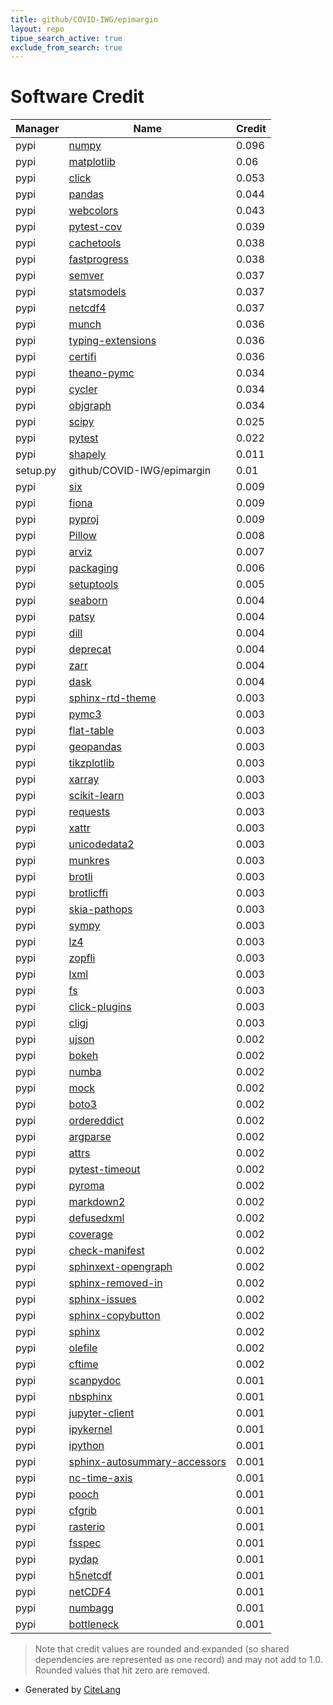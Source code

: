 ```yaml
---
title: github/COVID-IWG/epimargin
layout: repo
tipue_search_active: true
exclude_from_search: true
---
```

# Software Credit

|Manager|Name|Credit|
|-------|----|------|
|pypi|[numpy](https://pypi.org/project/numpy)|0.096|
|pypi|[matplotlib](https://matplotlib.org)|0.06|
|pypi|[click](https://pypi.org/project/click)|0.053|
|pypi|[pandas](https://pypi.org/project/pandas)|0.044|
|pypi|[webcolors](https://github.com/ubernostrum/webcolors)|0.043|
|pypi|[pytest-cov](https://pypi.org/project/pytest-cov)|0.039|
|pypi|[cachetools](https://github.com/tkem/cachetools/)|0.038|
|pypi|[fastprogress](https://github.com/fastai/fastprogress)|0.038|
|pypi|[semver](https://github.com/python-semver/python-semver)|0.037|
|pypi|[statsmodels](https://www.statsmodels.org/)|0.037|
|pypi|[netcdf4](http://github.com/Unidata/netcdf4-python)|0.037|
|pypi|[munch](https://github.com/Infinidat/munch)|0.036|
|pypi|[typing-extensions](https://pypi.org/project/typing-extensions)|0.036|
|pypi|[certifi](https://pypi.org/project/certifi)|0.036|
|pypi|[theano-pymc](http://deeplearning.net/software/theano/)|0.034|
|pypi|[cycler](https://github.com/matplotlib/cycler)|0.034|
|pypi|[objgraph](https://pypi.org/project/objgraph)|0.034|
|pypi|[scipy](https://pypi.org/project/scipy)|0.025|
|pypi|[pytest](https://pypi.org/project/pytest)|0.022|
|pypi|[shapely](https://github.com/shapely/shapely)|0.011|
|setup.py|github/COVID-IWG/epimargin|0.01|
|pypi|[six](https://pypi.org/project/six)|0.009|
|pypi|[fiona](http://github.com/Toblerity/Fiona)|0.009|
|pypi|[pyproj](https://github.com/pyproj4/pyproj)|0.009|
|pypi|[Pillow](https://pypi.org/project/Pillow)|0.008|
|pypi|[arviz](http://github.com/arviz-devs/arviz)|0.007|
|pypi|[packaging](https://pypi.org/project/packaging)|0.006|
|pypi|[setuptools](https://pypi.org/project/setuptools)|0.005|
|pypi|[seaborn](https://seaborn.pydata.org)|0.004|
|pypi|[patsy](https://github.com/pydata/patsy)|0.004|
|pypi|[dill](https://github.com/uqfoundation/dill)|0.004|
|pypi|[deprecat](https://pypi.org/project/deprecat)|0.004|
|pypi|[zarr](https://pypi.org/project/zarr)|0.004|
|pypi|[dask](https://pypi.org/project/dask)|0.004|
|pypi|[sphinx-rtd-theme](https://pypi.org/project/sphinx-rtd-theme)|0.003|
|pypi|[pymc3](http://github.com/pymc-devs/pymc3)|0.003|
|pypi|[flat-table](https://github.com/metinsenturk/flat_table)|0.003|
|pypi|[geopandas](http://geopandas.org)|0.003|
|pypi|[tikzplotlib](https://pypi.org/project/tikzplotlib)|0.003|
|pypi|[xarray](https://github.com/pydata/xarray)|0.003|
|pypi|[scikit-learn](http://scikit-learn.org)|0.003|
|pypi|[requests](https://pypi.org/project/requests)|0.003|
|pypi|[xattr](https://pypi.org/project/xattr)|0.003|
|pypi|[unicodedata2](https://pypi.org/project/unicodedata2)|0.003|
|pypi|[munkres](https://pypi.org/project/munkres)|0.003|
|pypi|[brotli](https://pypi.org/project/brotli)|0.003|
|pypi|[brotlicffi](https://pypi.org/project/brotlicffi)|0.003|
|pypi|[skia-pathops](https://pypi.org/project/skia-pathops)|0.003|
|pypi|[sympy](https://pypi.org/project/sympy)|0.003|
|pypi|[lz4](https://pypi.org/project/lz4)|0.003|
|pypi|[zopfli](https://pypi.org/project/zopfli)|0.003|
|pypi|[lxml](https://pypi.org/project/lxml)|0.003|
|pypi|[fs](https://pypi.org/project/fs)|0.003|
|pypi|[click-plugins](https://github.com/click-contrib/click-plugins)|0.003|
|pypi|[cligj](https://github.com/mapbox/cligj)|0.003|
|pypi|[ujson](https://pypi.org/project/ujson)|0.002|
|pypi|[bokeh](https://pypi.org/project/bokeh)|0.002|
|pypi|[numba](https://pypi.org/project/numba)|0.002|
|pypi|[mock](https://pypi.org/project/mock)|0.002|
|pypi|[boto3](https://pypi.org/project/boto3)|0.002|
|pypi|[ordereddict](https://pypi.org/project/ordereddict)|0.002|
|pypi|[argparse](https://pypi.org/project/argparse)|0.002|
|pypi|[attrs](https://pypi.org/project/attrs)|0.002|
|pypi|[pytest-timeout](https://pypi.org/project/pytest-timeout)|0.002|
|pypi|[pyroma](https://pypi.org/project/pyroma)|0.002|
|pypi|[markdown2](https://pypi.org/project/markdown2)|0.002|
|pypi|[defusedxml](https://pypi.org/project/defusedxml)|0.002|
|pypi|[coverage](https://pypi.org/project/coverage)|0.002|
|pypi|[check-manifest](https://pypi.org/project/check-manifest)|0.002|
|pypi|[sphinxext-opengraph](https://pypi.org/project/sphinxext-opengraph)|0.002|
|pypi|[sphinx-removed-in](https://pypi.org/project/sphinx-removed-in)|0.002|
|pypi|[sphinx-issues](https://pypi.org/project/sphinx-issues)|0.002|
|pypi|[sphinx-copybutton](https://pypi.org/project/sphinx-copybutton)|0.002|
|pypi|[sphinx](https://pypi.org/project/sphinx)|0.002|
|pypi|[olefile](https://pypi.org/project/olefile)|0.002|
|pypi|[cftime](https://pypi.org/project/cftime)|0.002|
|pypi|[scanpydoc](https://pypi.org/project/scanpydoc)|0.001|
|pypi|[nbsphinx](https://pypi.org/project/nbsphinx)|0.001|
|pypi|[jupyter-client](https://pypi.org/project/jupyter-client)|0.001|
|pypi|[ipykernel](https://pypi.org/project/ipykernel)|0.001|
|pypi|[ipython](https://pypi.org/project/ipython)|0.001|
|pypi|[sphinx-autosummary-accessors](https://pypi.org/project/sphinx-autosummary-accessors)|0.001|
|pypi|[nc-time-axis](https://pypi.org/project/nc-time-axis)|0.001|
|pypi|[pooch](https://pypi.org/project/pooch)|0.001|
|pypi|[cfgrib](https://pypi.org/project/cfgrib)|0.001|
|pypi|[rasterio](https://pypi.org/project/rasterio)|0.001|
|pypi|[fsspec](https://pypi.org/project/fsspec)|0.001|
|pypi|[pydap](https://pypi.org/project/pydap)|0.001|
|pypi|[h5netcdf](https://pypi.org/project/h5netcdf)|0.001|
|pypi|[netCDF4](https://pypi.org/project/netCDF4)|0.001|
|pypi|[numbagg](https://pypi.org/project/numbagg)|0.001|
|pypi|[bottleneck](https://pypi.org/project/bottleneck)|0.001|


> Note that credit values are rounded and expanded (so shared dependencies are represented as one record) and may not add to 1.0. Rounded values that hit zero are removed.


- Generated by [CiteLang](https://github.com/vsoch/citelang)
